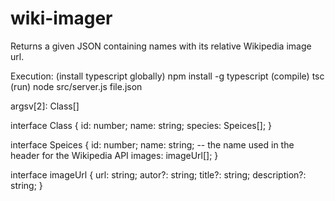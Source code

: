 # wiki-imager

Returns a given JSON containing names with its relative Wikipedia image url.

Execution: 
(install typescript globally) npm install -g typescript
(compile) tsc
(run) node src/server.js file.json

argsv[2]: Class[]

interface Class {
id: number;
name: string;
species: Speices[];
}

interface Speices {
id: number;
name: string; -- the name used in the header for the Wikipedia API
images: imageUrl[];
}

interface imageUrl {
url: string;
autor?: string;
title?: string;
description?: string;
}
